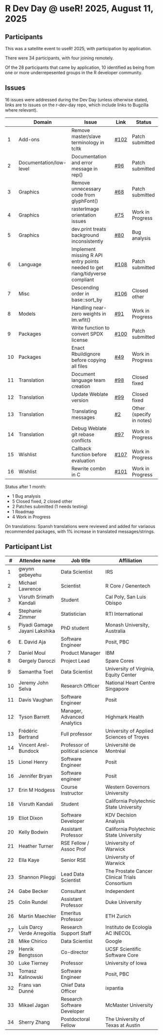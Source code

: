 R Dev Day @ useR! 2025, August 11, 2025
================

## Participants

This was a satellite event to useR! 2025, with participation by application.

There were 34 participants, with four joining remotely.

Of the 28 participants that came by application, 10 identified as being from one or more underrepesented groups in the R developer community.

## Issues

16 issues were addressed during the Dev Day (unless otherwise stated, links are to issues on the r-dev-day repo, which include links to Bugzilla where relevant).
 
|    | Domain                  | Issue                                                                        | Link                                                     | Status                   |
|----|-------------------------|------------------------------------------------------------------------------|----------------------------------------------------------|--------------------------|
|  1 | Add-ons                 | Remove master/slave terminology in tcltk                                     | [\#102](https://github.com/r-devel/r-dev-day/issues/102) | Patch submitted          |
|  2 | Documentation/low-level | Documentation and error message in rep()                                     | [\#96](https://github.com/r-devel/r-dev-day/issues/96)   | Patch submitted          |
|  3 | Graphics                | Remove unnecessary code from glyphFont()                                     | [\#68](https://github.com/r-devel/r-dev-day/issues/68)   | Patch submitted          |
|  4 | Graphics                | rasterImage orientation issues                                               | [\#75](https://github.com/r-devel/r-dev-day/issues/75)   | Work in Progress         |
|  5 | Graphics                | dev.print treats background inconsistently                                   | [\#80](https://github.com/r-devel/r-dev-day/issues/80)   | Bug analysis             |
|  6 | Language                | Implement missing R API entry points needed to get rlang/tidyverse compliant | [\#108](https://github.com/r-devel/r-dev-day/issues/108) | Patch submitted          |
|  7 | Misc                    | Descending order in base::sort_by                                            | [\#106](https://github.com/r-devel/r-dev-day/issues/106) | Closed other             |
|  8 | Models                  | Handling near-zero weights in lm.wfit()                                      | [\#91](https://github.com/r-devel/r-dev-day/issues/91)   | Work in Progress         |
|  9 | Packages                | Write function to convert SPDX license                                       | [\#100](https://github.com/r-devel/r-dev-day/issues/100) | Patch submitted          |
| 10 | Packages                | Enact Rbuildignore before copying all files                                  | [\#49](https://github.com/r-devel/r-dev-day/issues/49)   | Work in Progress         |
| 11 | Translation             | Document language team creation                                              | [\#98](https://github.com/r-devel/r-dev-day/issues/98)   | Closed fixed             |
| 12 | Translation             | Update Weblate version                                                       | [\#99](https://github.com/r-devel/r-dev-day/issues/99)   | Closed fixed             |
| 13 | Translation             | Translating messages                                                         | [\#2](https://github.com/r-devel/r-dev-day/issues/2)     | Other (specify in notes) |
| 14 | Translation             | Debug Weblate git rebase conflicts                                           | [\#97](https://github.com/r-devel/r-dev-day/issues/97)   | Work in Progress         |
| 15 | Wishlist                | Callback function before evaluation                                          | [\#107](https://github.com/r-devel/r-dev-day/issues/107) | Work in Progress         |
| 16 | Wishlist                | Rewrite combn in C                                                           | [\#101](https://github.com/r-devel/r-dev-day/issues/101) | Work in Progress         |

Status after 1 month:
 - 1 Bug analysis
 - 5 Closed fixed, 2 closed other
 - 2 Patches submitted (1 needs testing)
 - 1 Roadmap
 - 4 Work in Progress

On translations: Spansh translations were reviewed and added for variaous recommended packages, with 1% increase in translated messages/strings.
   
## Participant List

| #  | Attendee name                 | Job title                      | Affiliation                                    |
|----|-------------------------------|--------------------------------|------------------------------------------------|
| 1  | gwynn gebeyehu                | Data Scientist                 | IRS                                            |
| 2  | Michael Lawrence              | Scientist                      | R Core / Genentech                             |
| 3  | Visruth Srimath Kandali       | Student                        | Cal Poly, San Luis Obispo                      |
| 4  | Stephanie Zimmer              | Statistician                   | RTI International                              |
| 5  | Piyadi Gamage Jayani Lakshika | PhD student                    | Monash University, Australia                   |
| 6  | E. David Aja                  | Software Engineer              | Posit, PBC                                     |
| 7  | Daniel Moul                   | Product Manager                | IBM                                            |
| 8  | Gergely Daroczi               | Project Lead                   | Spare Cores                                    |
| 9  | Samantha Toet                 | Data Scientist                 | University of Virginia, Equity   Center        |
| 10 | Jeremy John Selva             | Research Officer               | National Heart Centre Singapore                |
| 11 | Davis Vaughan                 | Software Engineer              | Posit                                          |
| 12 | Tyson Barrett                 | Manager, Advanced Analytics    | Highmark Health                                |
| 13 | Frédéric Bertrand             | Full professor                 | University of Applied Sciences of   Troyes     |
| 14 | Vincent Arel-Bundock          | Professor of political science | Université de Montréal                         |
| 15 | Lionel Henry                  | Software Engineer              | Posit                                          |
| 16 | Jennifer Bryan                | Software engineer              | Posit                                          |
| 17 | Erin M Hodgess                | Course Instructor              | Western Governors University                   |
| 18 | Visruth Kandali               | Student                        | California Polytechnic State University        |
| 19 | Eliot Dixon                   | Software Developer             | KDV Decision Analysis                          |
| 20 | Kelly Bodwin                  | Assistant Professor            | California Polytechnic State University        |
| 21 | Heather Turner                | RSE Fellow / Assoc Prof        | University of Warwick                          |
| 22 | Ella Kaye                     | Senior RSE                     | University of Warwick                          |
| 23 | Shannon Pileggi               | Lead Data Scientist            | The Prostate Cancer Clinical Trials Consortium |
| 24 | Gabe Becker                   | Consultant                     | Independent                                    |
| 25 | Colin Rundel                  | Assistant Professor            | Duke University                                |
| 26 | Martin Maechler               | Emeritus Professor             | ETH Zurich                                     |
| 27 | Luis Darcy Verde Arregoitia   | Research Support Staff         | Instituto de Ecología AC INECOL                |
| 28 | Mike Chirico                  | Data Scientist                 | Google                                         |
| 29 | Henrik Bengtsson              | Co-director                    | UCSF Scientific Software Core                  |
| 30 | Luke Tierney                  | Professor                      | University of Iowa                             |
| 31 | Tomasz Kalinowski             | Software Engineer              | Posit, PBC                                     |
| 32 | Frans van Dunné               | Chief Data Officer             | ixpantia                                       |
| 33 | Mikael Jagan                  | Research Software Developer    | McMaster University                            |
| 34 | Sherry Zhang                  | Postdoctoral Fellow            | The University of Texas at Austin              |
